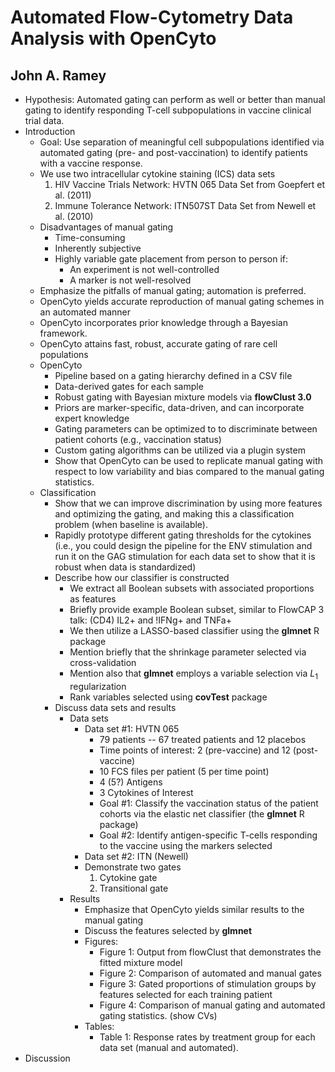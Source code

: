 # Automated Flow-Cytometry Data Analysis with OpenCyto
## John A. Ramey

* Hypothesis: Automated gating can perform as well or better than manual gating to identify responding T-cell subpopulations in vaccine clinical trial data.
* Introduction
    * Goal: Use separation of meaningful cell subpopulations identified via automated gating (pre- and post-vaccination) to identify patients with a vaccine response.
    * We use two intracellular cytokine staining (ICS) data sets
        1. HIV Vaccine Trials Network: HVTN 065 Data Set from Goepfert et al. (2011)
        2. Immune Tolerance Network: ITN507ST Data Set from Newell et al. (2010)
    * Disadvantages of manual gating
        * Time-consuming
        * Inherently subjective
        * Highly variable gate placement from person to person if:
            * An experiment is not well-controlled
            * A marker is not well-resolved
    * Emphasize the pitfalls of manual gating; automation is preferred.
    * OpenCyto yields accurate reproduction of manual gating schemes in an automated manner
    * OpenCyto incorporates prior knowledge through a Bayesian framework.
    * OpenCyto attains fast, robust, accurate gating of rare cell populations
  * OpenCyto
      * Pipeline based on a gating hierarchy defined in a CSV file
      * Data-derived gates for each sample
      * Robust gating with Bayesian mixture models via **flowClust 3.0**
      * Priors are marker-specific, data-driven, and can incorporate expert knowledge
      * Gating parameters can be optimized to to discriminate between patient cohorts (e.g., vaccination status)
      * Custom gating algorithms can be utilized via a plugin system
      * Show that OpenCyto can be used to replicate manual gating with respect to low variability and bias compared to the manual gating statistics.
  * Classification
    * Show that we can improve discrimination by using more features and optimizing the gating, and making this a classification problem (when baseline is available).
    * Rapidly prototype different gating thresholds for the cytokines (i.e., you could design the pipeline for the ENV stimulation and run it on the GAG stimulation for each data set to show that it is robust when data is standardized)
    * Describe how our classifier is constructed
      * We extract all Boolean subsets with associated proportions as features
      * Briefly provide example Boolean subset, similar to FlowCAP 3 talk: (CD4) IL2+ and !IFNg+ and TNFa+
      * We then utilize a LASSO-based classifier using the **glmnet** R package
      * Mention briefly that the shrinkage parameter selected via cross-validation
      * Mention also that **glmnet** employs a variable selection via $L_1$ regularization
      * Rank variables selected using **covTest** package
    * Discuss data sets and results
      * Data sets
        * Data set \#1: HVTN 065
            * 79 patients -- 67 treated patients and 12 placebos
            * Time points of interest: 2 (pre-vaccine) and 12 (post-vaccine)
            * 10 FCS files per patient (5 per time point)
            * 4 (5?) Antigens
            * 3 Cytokines of Interest
            * Goal \#1: Classify the vaccination status of the patient cohorts via the elastic net classifier (the **glmnet** R package)
            * Goal \#2: Identify antigen-specific T-cells responding to the vaccine using the markers selected
        * Data set \#2: ITN (Newell)
        * Demonstrate two gates
            1. Cytokine gate
            2. Transitional gate
      * Results
        * Emphasize that OpenCyto yields similar results to the manual gating
        * Discuss the features selected by **glmnet**
        * Figures:
          * Figure 1: Output from flowClust that demonstrates the fitted mixture model
          * Figure 2: Comparison of automated and manual gates
          * Figure 3: Gated proportions of stimulation groups by features selected for each training patient
          * Figure 4: Comparison of manual gating and automated gating statistics. (show CVs)
        * Tables:
          * Table 1: Response rates by treatment group for each data set (manual and automated).
* Discussion

